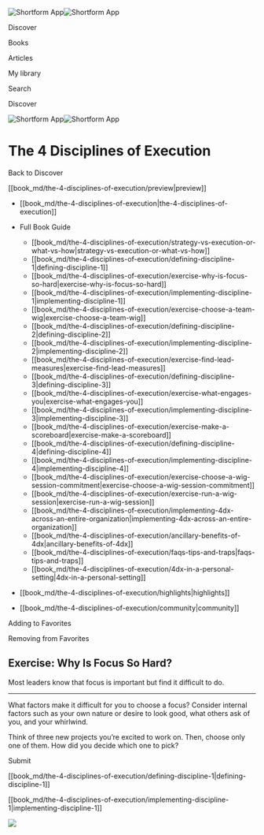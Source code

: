 ![Shortform App](/img/logo.36a2399e.svg)![Shortform App](/img/logo-dark.70c1b072.svg)

Discover

Books

Articles

My library

Search

Discover

![Shortform App](/img/logo.36a2399e.svg)![Shortform App](/img/logo-dark.70c1b072.svg)

# The 4 Disciplines of Execution

Back to Discover

[[book_md/the-4-disciplines-of-execution/preview|preview]]

  * [[book_md/the-4-disciplines-of-execution|the-4-disciplines-of-execution]]
  * Full Book Guide

    * [[book_md/the-4-disciplines-of-execution/strategy-vs-execution-or-what-vs-how|strategy-vs-execution-or-what-vs-how]]
    * [[book_md/the-4-disciplines-of-execution/defining-discipline-1|defining-discipline-1]]
    * [[book_md/the-4-disciplines-of-execution/exercise-why-is-focus-so-hard|exercise-why-is-focus-so-hard]]
    * [[book_md/the-4-disciplines-of-execution/implementing-discipline-1|implementing-discipline-1]]
    * [[book_md/the-4-disciplines-of-execution/exercise-choose-a-team-wig|exercise-choose-a-team-wig]]
    * [[book_md/the-4-disciplines-of-execution/defining-discipline-2|defining-discipline-2]]
    * [[book_md/the-4-disciplines-of-execution/implementing-discipline-2|implementing-discipline-2]]
    * [[book_md/the-4-disciplines-of-execution/exercise-find-lead-measures|exercise-find-lead-measures]]
    * [[book_md/the-4-disciplines-of-execution/defining-discipline-3|defining-discipline-3]]
    * [[book_md/the-4-disciplines-of-execution/exercise-what-engages-you|exercise-what-engages-you]]
    * [[book_md/the-4-disciplines-of-execution/implementing-discipline-3|implementing-discipline-3]]
    * [[book_md/the-4-disciplines-of-execution/exercise-make-a-scoreboard|exercise-make-a-scoreboard]]
    * [[book_md/the-4-disciplines-of-execution/defining-discipline-4|defining-discipline-4]]
    * [[book_md/the-4-disciplines-of-execution/implementing-discipline-4|implementing-discipline-4]]
    * [[book_md/the-4-disciplines-of-execution/exercise-choose-a-wig-session-commitment|exercise-choose-a-wig-session-commitment]]
    * [[book_md/the-4-disciplines-of-execution/exercise-run-a-wig-session|exercise-run-a-wig-session]]
    * [[book_md/the-4-disciplines-of-execution/implementing-4dx-across-an-entire-organization|implementing-4dx-across-an-entire-organization]]
    * [[book_md/the-4-disciplines-of-execution/ancillary-benefits-of-4dx|ancillary-benefits-of-4dx]]
    * [[book_md/the-4-disciplines-of-execution/faqs-tips-and-traps|faqs-tips-and-traps]]
    * [[book_md/the-4-disciplines-of-execution/4dx-in-a-personal-setting|4dx-in-a-personal-setting]]
  * [[book_md/the-4-disciplines-of-execution/highlights|highlights]]
  * [[book_md/the-4-disciplines-of-execution/community|community]]



Adding to Favorites 

Removing from Favorites 

## Exercise: Why Is Focus So Hard?

Most leaders know that focus is important but find it difficult to do.

* * *

What factors make it difficult for you to choose a focus? Consider internal factors such as your own nature or desire to look good, what others ask of you, and your whirlwind.

Think of three new projects you’re excited to work on. Then, choose only one of them. How did you decide which one to pick?

Submit 

[[book_md/the-4-disciplines-of-execution/defining-discipline-1|defining-discipline-1]]

[[book_md/the-4-disciplines-of-execution/implementing-discipline-1|implementing-discipline-1]]

![](https://bat.bing.com/action/0?ti=56018282&Ver=2&mid=f518b536-82bc-40ee-b6aa-fda57e0caa9b&sid=f30c5e70639211ee87d33f0876d93783&vid=f30c9700639211eeb3a75d830392c94f&vids=0&msclkid=N&pi=0&lg=en-US&sw=800&sh=600&sc=24&nwd=1&tl=Shortform%20%7C%20Book&p=https%3A%2F%2Fwww.shortform.com%2Fapp%2Fbook%2Fthe-4-disciplines-of-execution%2Fexercise-why-is-focus-so-hard&r=&lt=311&evt=pageLoad&sv=1&rn=124737)
